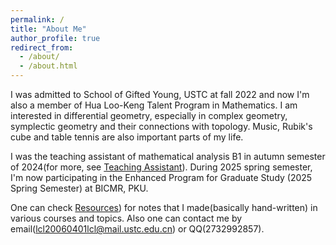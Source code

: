 ```yaml
---
permalink: /
title: "About Me"
author_profile: true
redirect_from: 
  - /about/
  - /about.html
---
```


I was admitted to School of Gifted Young, USTC at fall 2022 and now I'm also a member of Hua Loo-Keng Talent Program in Mathematics. I am interested in differential geometry, especially in complex geometry, symplectic geometry and their connections with topology. Music, Rubik's cube and table tennis are also important parts of my life.

I was the teaching assistant of mathematical analysis B1 in autumn semester of 2024(for more, see [Teaching Assistant](https://lyuchangle2006.github.io/TeachingAssistant/)). During 2025 spring semester, I'm now participating in the Enhanced Program for Graduate Study (2025 Spring Semester) at BICMR, PKU.

One can check [Resources](https://lyuchangle2006.github.io/Resources/)) for notes that I made(basically hand-written) in various courses and topics. Also one can contact me by email(lcl20060401lcl@mail.ustc.edu.cn) or QQ(2732992857).


